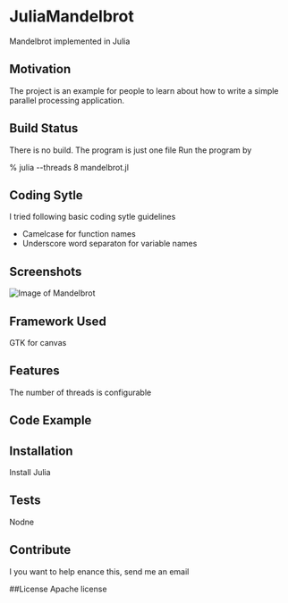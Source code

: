 # JuliaMandelbrot
Mandelbrot implemented in Julia

## Motivation
The project is an example for people to learn about how to write a simple parallel processing application.

## Build Status
There is no build.  The program is just one file
Run the program by 

  % julia --threads 8 mandelbrot.jl
  
  

## Coding Sytle
I tried following basic coding sytle guidelines
 * Camelcase for function names
 * Underscore word separaton for variable names
 
## Screenshots
![Image of Mandelbrot ](https://github.com/craig-warner/JuliaMandelbrot/edit/main/ScreenShot1.PNG)


## Framework Used
GTK for canvas

## Features
The number of threads is configurable

## Code Example

## Installation
Install Julia

## Tests
Nodne

## Contribute
I you want to help enance this, send me an email


##License
Apache license
